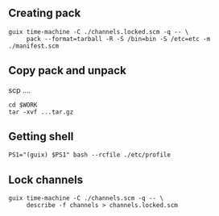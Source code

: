 ## Creating pack

```
guix time-machine -C ./channels.locked.scm -q -- \ 
     pack --format=tarball -R -S /bin=bin -S /etc=etc -m ./manifest.scm
```

## Copy pack and unpack

scp ....

```
cd $WORK
tar -xvf ...tar.gz
```

## Getting shell
```
PS1="(guix) $PS1" bash --rcfile ./etc/profile
```

## Lock channels

```
guix time-machine -C ./channels.scm -q -- \
     describe -f channels > channels.locked.scm
```
